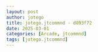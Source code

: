 ```yaml
---
layout: post
author: jotego
title: jotego.jtcommnd - d893f72
date: 2025-03-01
categories: [Arcade, jtcommnd]
tags: [jotego.jtcommnd]
---
```


